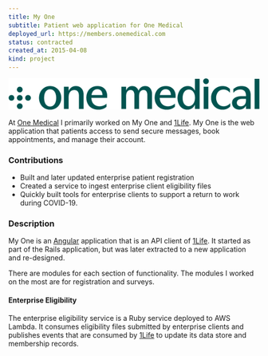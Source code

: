 ```yaml
---
title: My One
subtitle: Patient web application for One Medical
deployed_url: https://members.onemedical.com
status: contracted
created_at: 2015-04-08
kind: project
---
```

![One Medical Logo](./om.png)

At [One Medical](https://www.onemedical.com/jobs/) I primarily worked on My One and [1Life](/projects/1life.html).
My One is the web application that patients access to send secure messages, book appointments, and manage their account.

### Contributions

- Built and later updated enterprise patient registration
- Created a service to ingest enterprise client eligibility files
- Quickly built tools for enterprise clients to support a return to work during COVID-19.

### Description

My One is an [Angular](https://angular.io) application that is an API client of [1Life](/projects/1life.html).
It started as part of the Rails application, but was later extracted to a new application and re-designed.

There are modules for each section of functionality.
The modules I worked on the most are for registration and surveys.

#### Enterprise Eligibility

The enterprise eligibility service is a Ruby service deployed to AWS Lambda.
It consumes eligibility files submitted by enterprise clients and publishes events that are consumed by [1Life](/projects/1life.html) to update its data store and membership records.
